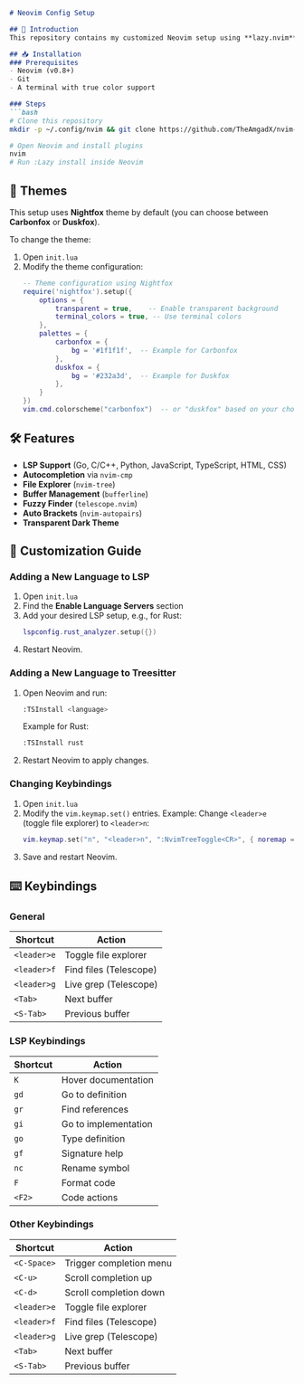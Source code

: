 ```markdown
# Neovim Config Setup

## 🚀 Introduction
This repository contains my customized Neovim setup using **lazy.nvim** for plugin management. It includes a modern theme, LSP support, auto-completion, file explorer, buffer management, and more.

## 📥 Installation
### Prerequisites
- Neovim (v0.8+)
- Git
- A terminal with true color support

### Steps
```bash
# Clone this repository
mkdir -p ~/.config/nvim && git clone https://github.com/TheAmgadX/nvim-config ~/.config/nvim

# Open Neovim and install plugins
nvim
# Run :Lazy install inside Neovim
```

## 🎨 Themes
This setup uses **Nightfox** theme by default (you can choose between **Carbonfox** or **Duskfox**).

To change the theme:
1. Open `init.lua`
2. Modify the theme configuration:
   ```lua
   -- Theme configuration using Nightfox
   require('nightfox').setup({
       options = {
           transparent = true,    -- Enable transparent background
           terminal_colors = true, -- Use terminal colors
       },
       palettes = {
           carbonfox = {
               bg = '#1f1f1f',  -- Example for Carbonfox
           },
           duskfox = {
               bg = '#232a3d',  -- Example for Duskfox
           },
       }
   })
   vim.cmd.colorscheme("carbonfox")  -- or "duskfox" based on your choice
   ```

## 🛠️ Features
- **LSP Support** (Go, C/C++, Python, JavaScript, TypeScript, HTML, CSS)
- **Autocompletion** via `nvim-cmp`
- **File Explorer** (`nvim-tree`)
- **Buffer Management** (`bufferline`)
- **Fuzzy Finder** (`telescope.nvim`)
- **Auto Brackets** (`nvim-autopairs`)
- **Transparent Dark Theme**

## 🔧 Customization Guide
### Adding a New Language to LSP
1. Open `init.lua`
2. Find the **Enable Language Servers** section
3. Add your desired LSP setup, e.g., for Rust:
   ```lua
   lspconfig.rust_analyzer.setup({})
   ```
4. Restart Neovim.

### Adding a New Language to Treesitter
1. Open Neovim and run:
   ```bash
   :TSInstall <language>
   ```
   Example for Rust:
   ```bash
   :TSInstall rust
   ```
2. Restart Neovim to apply changes.

### Changing Keybindings
1. Open `init.lua`
2. Modify the `vim.keymap.set()` entries.
   Example: Change `<leader>e` (toggle file explorer) to `<leader>n`:
   ```lua
   vim.keymap.set("n", "<leader>n", ":NvimTreeToggle<CR>", { noremap = true, silent = true })
   ```
3. Save and restart Neovim.

## ⌨️ Keybindings
### General
| Shortcut        | Action                  |
|----------------|-------------------------|
| `<leader>e`    | Toggle file explorer    |
| `<leader>f`    | Find files (Telescope)  |
| `<leader>g`    | Live grep (Telescope)   |
| `<Tab>`        | Next buffer             |
| `<S-Tab>`      | Previous buffer         |

### LSP Keybindings
| Shortcut  | Action                      |
|----------|-----------------------------|
| `K`      | Hover documentation         |
| `gd`     | Go to definition            |
| `gr`     | Find references             |
| `gi`     | Go to implementation        |
| `go`     | Type definition             |
| `gf`     | Signature help              |
| `nc`     | Rename symbol               |
| `F`      | Format code                 |
| `<F2>`   | Code actions                |

### Other Keybindings
| Shortcut       | Action                           |
|---------------|---------------------------------|
| `<C-Space>`   | Trigger completion menu        |
| `<C-u>`       | Scroll completion up           |
| `<C-d>`       | Scroll completion down         |
| `<leader>e`   | Toggle file explorer           |
| `<leader>f`   | Find files (Telescope)         |
| `<leader>g`   | Live grep (Telescope)          |
| `<Tab>`       | Next buffer                    |
| `<S-Tab>`     | Previous buffer                |

